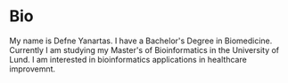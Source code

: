 # Bio

My name is Defne Yanartas. I have a Bachelor's Degree in Biomedicine. Currently I am studying my Master's of Bioinformatics in the University of Lund. I am interested in bioinformatics applications in healthcare improvemnt. 
